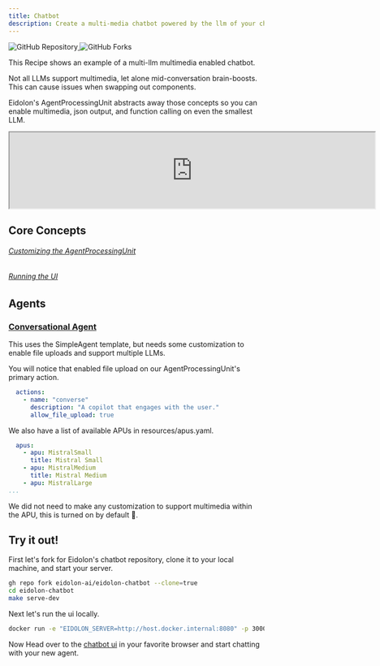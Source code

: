 ```yaml
---
title: Chatbot
description: Create a multi-media chatbot powered by the llm of your choice
---
```


<div>
  <a href="https://github.com/eidolon-ai/eidolon-chatbot">
    <img style="display: inline-block;" alt="GitHub Repository" src="https://img.shields.io/badge/eidolon-Chatbot-blue?style=flat&logo=github">
  </a>
  <a href="https://github.com/eidolon-ai/eidolon-chatbot/fork">
    <img style="display: inline-block;" alt="GitHub Forks" src="https://img.shields.io/badge/fork-grey?style=flat&logo=forgejo&logoColor=white">
  </a>
</div>


This Recipe shows an example of a multi-llm multimedia enabled chatbot. 

Not all LLMs support multimedia, let alone 
mid-conversation brain-boosts. This can cause issues when swapping out components. 

Eidolon's AgentProcessingUnit abstracts away those concepts so you can enable multimedia, json output, and function 
calling on even the smallest LLM.

<iframe width="720"
src="https://www.youtube.com/embed/8GOsbX8Hs50">
</iframe>

## Core Concepts
###### [Customizing the AgentProcessingUnit](http://localhost:4321/docs/references/pluggable)
###### [Running the UI](/docs/references/webui)

## Agents
### [Conversational Agent](https://github.com/eidolon-ai/eidolon-chatbot/blob/main/resources/conversational_agent.yaml)
This uses the SimpleAgent template, but needs some customization to enable file uploads and support multiple LLMs. 

You will notice that enabled file upload on our AgentProcessingUnit's primary action.
```yaml
  actions:
    - name: "converse"
      description: "A copilot that engages with the user."
      allow_file_upload: true
```


We also have a list of available APUs in resources/apus.yaml.
```yaml
  apus:
    - apu: MistralSmall
      title: Mistral Small
    - apu: MistralMedium
      title: Mistral Medium
    - apu: MistralLarge
...
```

We did not need to make any customization to support multimedia within the APU, this is turned on by default 🚀.

## Try it out!
First let's fork for Eidolon's chatbot repository, clone it to your local machine, and start your server.
```bash
gh repo fork eidolon-ai/eidolon-chatbot --clone=true
cd eidolon-chatbot
make serve-dev
```

Next let's run the ui locally.
```bash
docker run -e "EIDOLON_SERVER=http://host.docker.internal:8080" -p 3000:3000 eidolonai/webui:latest
```

Now Head over to the [chatbot ui](http://localhost:3000/eidolon-apps/sp/chatbot) in your favorite browser and start chatting with your new agent.

